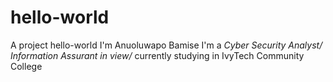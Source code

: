 # hello-world
A project hello-world
I'm Anuoluwapo Bamise
I'm a *Cyber Security Analyst/ Information Assurant in view/*
currently studying in IvyTech Community College

